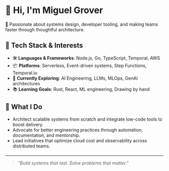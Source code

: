 # 👋 Hi, I'm Miguel Grover

🎯 Passionate about systems design, developer tooling, and making teams faster through thoughtful architecture.

## 🧰 Tech Stack & Interests

- 🛠️ **Languages & Frameworks**: Node.js, Go, TypeScript, Temporal, AWS
- 📦 **Platforms**: Serverless, Event-driven systems, Step Functions, Temporal.io
- 🧠 **Currently Exploring**: AI Engineering, LLMs, MLOps, GenAI architectures
- 📚 **Learning Goals**: Rust, React, ML engineering, Drawing by hand

## 🚀 What I Do

- Architect scalable systems from scratch and integrate low-code tools to boost delivery.
- Advocate for better engineering practices through automation, documentation, and mentorship.
- Lead initiatives that optimize cloud cost and observability across distributed teams.

###


---

> _“Build systems that last. Solve problems that matter.”_

